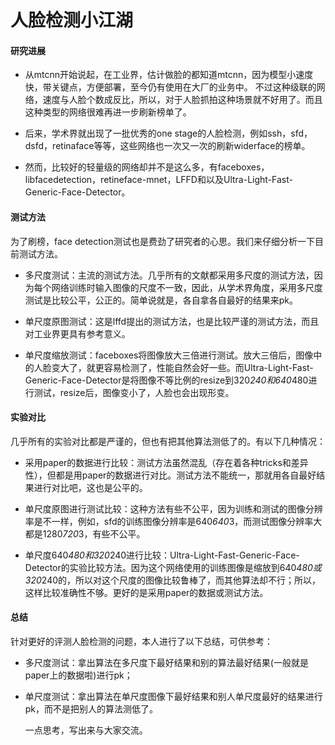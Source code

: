 

# 人脸检测小江湖

#### 研究进展

- 从mtcnn开始说起，在工业界，估计做脸的都知道mtcnn，因为模型小速度快，带关键点，方便部署，至今仍有使用在大厂的业务中。
不过这种级联的网络，速度与人脸个数成反比，所以，对于人脸抓拍这种场景就不好用了。而且这种类型的网络很难再进一步刷新榜单了。
   
- 后来，学术界就出现了一批优秀的one stage的人脸检测，例如ssh，sfd，dsfd，retinaface等等，这些网络也一次又一次的刷新widerface的榜单。

- 然而，比较好的轻量级的网络却并不是这么多，有faceboxes，libfacedetection，retineface-mnet，LFFD和以及Ultra-Light-Fast-Generic-Face-Detector。

#### 测试方法
   为了刷榜，face detection测试也是费劲了研究者的心思。我们来仔细分析一下目前测试方法。
   
 - 多尺度测试：主流的测试方法。几乎所有的文献都采用多尺度的测试方法，因为每个网络训练时输入图像的尺度不一致，因此，从学术界角度，采用多尺度测试是比较公平，公正的。简单说就是，各自拿各自最好的结果来pk。

 - 单尺度原图测试：这是lffd提出的测试方法，也是比较严谨的测试方法，而且对工业界更具有参考意义。

 - 单尺度缩放测试：faceboxes将图像放大三倍进行测试。放大三倍后，图像中的人脸变大了，就更容易检测了，性能自然会好一些。而Ultra-Light-Fast-Generic-Face-Detector是将图像不等比例的resize到320*240和640*480进行测试，resize后，图像变小了，人脸也会出现形变。
   
#### 实验对比
   几乎所有的实验对比都是严谨的，但也有把其他算法测低了的。有以下几种情况：

 - 采用paper的数据进行比较：测试方法虽然混乱（存在着各种tricks和差异性），但都是用paper的数据进行对比。测试方法不能统一，那就用各自最好结果进行对比吧，这也是公平的。

 - 单尺度原图进行测试比较：这种方法有些不公平，因为训练和测试的图像分辨率是不一样，例如，sfd的训练图像分辨率是640*640*3，而测试图像分辨率大都是1280*720*3，有些不公平。

 - 单尺度640*480和320*240进行比较：Ultra-Light-Fast-Generic-Face-Detector的实验比较方法。因为这个网络使用的训练图像是缩放到640*480或320*240的，所以对这个尺度的图像比较鲁棒了，而其他算法却不行；所以，这样比较准确性不够。更好的是采用paper的数据或测试方法。

#### 总结
    
   针对更好的评测人脸检测的问题，本人进行了以下总结，可供参考：

 - 多尺度测试：拿出算法在多尺度下最好结果和别的算法最好结果(一般就是paper上的数据啦)进行pk；

 - 单尺度测试：拿出算法在单尺度图像下最好结果和别人单尺度最好的结果进行pk，而不是把别人的算法测低了。
     
   一点思考，写出来与大家交流。
